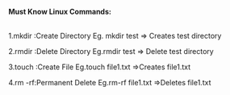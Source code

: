 <b>Must Know Linux Commands:</b><br>
<br>

1.mkdir :Create Directory Eg. mkdir test => Creates test directory<br>

2.rmdir :Delete Directory Eg.rmdir test => Delete test directory<br>

3.touch :Create File Eg.touch file1.txt =>Creates file1.txt<br>

4.rm -rf:Permanent Delete Eg.rm-rf file1.txt =>Deletes file1.txt <br>
